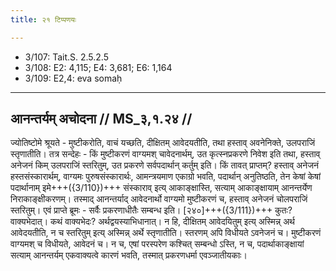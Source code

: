 ```yaml
---
title: २१ टिप्पणयः

---
```

- 3/107: Tait.S. 2.5.2.5
- 3/108: E2: 4,115; E4: 3,681; E6: 1,164
- 3/109: E2,4: eva somaḥ

____________________________________________


## आनन्तर्यम् अचोदना // MS_३,१.२४ //

ज्योतिष्टोमे श्रूयते - मुष्टीकरोति, वाचं यच्छति, दीक्षितम् आवेदयतीति, तथा हस्ताव् अवनेनिक्ते, उलपराजिं स्तृणातीति। तत्र सन्देहः - किं मुष्टीकरणं वाग्यमश् चावेदनार्थम्, उत कृत्स्नप्रकरणे निवेश इति तथा, हस्ताव् अनेजनं किम् उलपराजिं स्तरितुम्, उत प्रकरणे सर्वपदार्थान् कर्तुम् इति। किं तावत् प्राप्तम्? हस्ताव् अनेजनं हस्तसंस्कारार्थम्, वाग्यमः पुरुषसंस्कारार्थः, आमन्त्रयमाण एकाग्रो भवति, पदार्थान् अनुतिष्ठति, तेन केषां केषां पदार्थानाम् इमे+++({3/110})+++ संस्काराव् इत्य् आकाङ्क्षास्ति, सत्याम् आकाङ्क्षायाम् आनन्तर्येण निराकाङ्क्षीकरणम्। तस्माद् आनन्तर्याद् आवेदनार्थो वाग्यमो मुष्टीकरणं च, हस्ताव् अनेजनं चोलपराजिं स्तरितुम्।
एवं प्राप्ते ब्रूमः - सर्वैः प्रकरणाधीतैः सम्बन्ध इति। [२४०]+++({3/111})+++ कुतः? वाक्यभेदात्। कथं वाक्यभेदः? अर्थद्वयस्याभिधानात्। न हि, दीक्षितम् आवेदयितुम् इत्य् अस्मिन्न् अर्थ आवेदयतीति, न च स्तरितुम् इत्य् अस्मिन्न् अर्थे स्तृणातीति। स्तरणम् अपि विधीयते ऽवनेजनं च। मुष्टीकरणं वाग्यमश् च विधीयते, आवेदनं च। न च, एषां परस्परेण कश्चित् सम्बन्धो ऽस्ति, न च, पदार्थाकाङ्क्षायां सत्याम् आनन्तर्यम् एकवाक्यत्वे कारणं भवति, तस्मात् प्रकरणधर्मा एवञ्जातीयकाः।